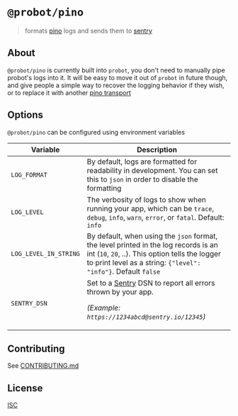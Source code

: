 # `@probot/pino`

> formats [pino](https://github.com/pinojs/pino) logs and sends them to [sentry](https://sentry.io)

## About

`@probot/pino` is currently built into `probot`, you don't need to manually pipe probot's logs into it. It will be easy to move it out of `probot` in future though, and give people a simple way to recover the logging behavior if they wish, or to replace it with another [pino transport](https://getpino.io/#/docs/transports)

## Options

`@probot/pino` can be configured using environment variables

| Variable              | Description                                                                                                                                                                                              |
| --------------------- | -------------------------------------------------------------------------------------------------------------------------------------------------------------------------------------------------------- |
| `LOG_FORMAT`          | By default, logs are formatted for readability in development. You can set this to `json` in order to disable the formatting                                                                             |
| `LOG_LEVEL`           | The verbosity of logs to show when running your app, which can be `trace`, `debug`, `info`, `warn`, `error`, or `fatal`. Default: `info`                                                                 |
| `LOG_LEVEL_IN_STRING` | By default, when using the `json` format, the level printed in the log records is an int (`10`, `20`, ..). This option tells the logger to print level as a string: `{"level": "info"}`. Default `false` |
| `SENTRY_DSN`          | Set to a [Sentry](https://sentry.io/) DSN to report all errors thrown by your app. <p>_(Example: `https://1234abcd@sentry.io/12345`)_</p>                                                                |

## Contributing

See [CONTRIBUTING.md](CONTRIBUTING.md)

## License

[ISC](LICENSE)
